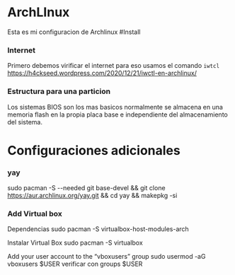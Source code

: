 # ArchLInux

Esta es mi configuracion de Archlinux 
#Install
### Internet 
Primero debemos virificar el internet para eso usamos el comando ```iwtcl```  
https://h4ckseed.wordpress.com/2020/12/21/iwctl-en-archlinux/

### Estructura para una particion 
Los sistemas BIOS son los mas basicos normalmente se almacena en una memoria flash en la propia placa base e independiente del almacenamiento del sistema.

# Configuraciones adicionales 
### yay 
sudo pacman -S --needed git base-devel && git clone https://aur.archlinux.org/yay.git && cd yay && makepkg -si
### Add Virtual box 
Dependencias 
sudo pacman -S virtualbox-host-modules-arch

Instalar Virtual Box 
sudo pacman -S virtualbox

Add your user account to the “vboxusers” group
sudo usermod -aG vboxusers $USER
verificar con groups $USER

